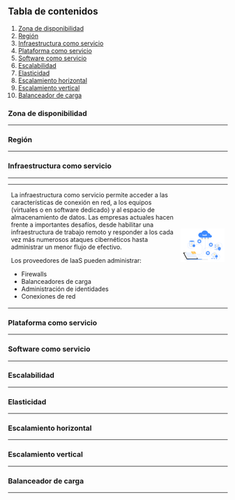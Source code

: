 
## Tabla de contenidos

1. [Zona de disponibilidad](#zona-de-disponibilidad)
2. [Región](#región)
3. [Infraestructura como servicio](#infraestructura-como-servicio)
4. [Plataforma como servicio](#plataforma-como-servicio)
5. [Software como servicio](#software-como-servicio)
6. [Escalabilidad](#escalabilidad)
7. [Elasticidad](#elasticidad)
8. [Escalamiento horizontal](#escalamiento-horizontal)
9. [Escalamiento vertical](#escalamiento-vertical)
10. [Balanceador de carga](#balanceador-de-carga)

### Zona de disponibilidad
***
### Región
***

### Infraestructura como servicio
***

<table>
<tr>
<td>

La infraestructura como servicio permite acceder a las características de conexión en red, a los equipos (virtuales o en software dedicado) y al espacio de almacenamiento de datos. Las empresas actuales hacen frente a importantes desafíos, desde habilitar una infraestructura de trabajo remoto y responder a los cada vez más numerosos ataques cibernéticos hasta administrar un menor flujo de efectivo.

Los proveedores de IaaS pueden administrar:

* Firewalls
* Balanceadores de carga
* Administración de identidades
* Conexiones de red

</td>
<td>
<div align="center">
    <img src="./assets/iaas.png"/>
</div>
</td>
</tr>
</table>

### Plataforma como servicio
***
### Software como servicio
***
### Escalabilidad
***
### Elasticidad
***
### Escalamiento horizontal
***
### Escalamiento vertical
***
### Balanceador de carga
***